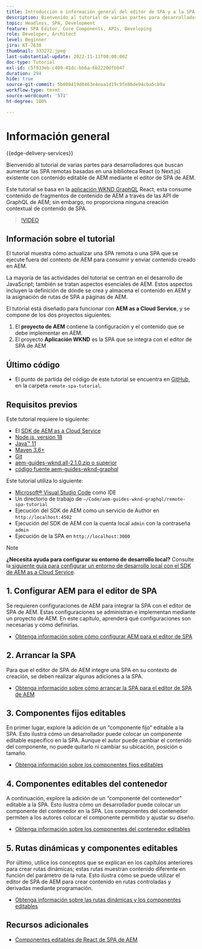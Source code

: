 ```yaml
---
title: Introducción e información general del editor de SPA y a la SPA remota
description: Bienvenido al tutorial de varias partes para desarrolladores que buscan aumentar las SPA remotas existentes con contenido editable de AEM mediante el editor de SPA de AEM.
topic: Headless, SPA, Development
feature: SPA Editor, Core Components, APIs, Developing
role: Developer, Architect
level: Beginner
jira: KT-7630
thumbnail: 333272.jpeg
last-substantial-update: 2022-11-11T00:00:00Z
doc-type: Tutorial
exl-id: c5f933eb-c409-41dc-bb6a-6b2220dfbb47
duration: 294
hide: true
source-git-commit: 5b008419d0463e4eaa1d19c9fe86de94cba5cb9a
workflow-type: tm+mt
source-wordcount: '571'
ht-degree: 100%

---
```


# Información general

{{edge-delivery-services}}

Bienvenido al tutorial de varias partes para desarrolladores que buscan aumentar las SPA remotas basadas en una biblioteca React (o Next.js) existente con contenido editable de AEM mediante el editor de SPA de AEM.

Este tutorial se basa en la [aplicación WKND GraphQL](https://experienceleague.adobe.com/docs/experience-manager-learn/getting-started-with-aem-headless/graphql/overview.html?lang=es) React, esta consume contenido de fragmentos de contenido de AEM a través de las API de GraphQL de AEM; sin embargo, no proporciona ninguna creación contextual de contenido de SPA.

>[!VIDEO](https://video.tv.adobe.com/v/3444850?quality=12&learn=on&captions=spa)

## Información sobre el tutorial

El tutorial muestra cómo actualizar una SPA remota o una SPA que se ejecute fuera del contexto de AEM para consumir y enviar contenido creado en AEM.

La mayoría de las actividades del tutorial se centran en el desarrollo de JavaScript; también se tratan aspectos esenciales de AEM. Estos aspectos incluyen la definición de dónde se crea y almacena el contenido en AEM y la asignación de rutas de SPA a páginas de AEM.

El tutorial está diseñado para funcionar con **AEM as a Cloud Service**, y se compone de los dos proyectos siguientes:

1. El __proyecto de AEM__ contiene la configuración y el contenido que se debe implementar en AEM.
1. El proyecto __Aplicación WKND__ es la SPA que se integra con el editor de SPA de AEM

## Último código

+ El punto de partida del código de este tutorial se encuentra en [GitHub](https://github.com/adobe/aem-guides-wknd-graphql/tree/main/remote-spa-tutorial), en la carpeta `remote-spa-tutorial`.

## Requisitos previos

Este tutorial requiere lo siguiente:

+ El [SDK de AEM as a Cloud Service](https://experienceleague.adobe.com/docs/experience-manager-learn/cloud-service/local-development-environment-set-up/aem-runtime.html?lang=es)
+ [Node.js, versión 18](https://nodejs.org/es/)
+ [Java™ 11](https://downloads.experiencecloud.adobe.com/content/software-distribution/en/general.html)
+ [Maven 3.6+](https://maven.apache.org/)
+ [Git](https://git-scm.com/downloads)
+ [aem-guides-wknd.all-2.1.0.zip o superior](https://github.com/adobe/aem-guides-wknd/releases)
+ [código fuente aem-guides-wknd-graphql](https://github.com/adobe/aem-guides-wknd-graphql/tree/main)

Este tutorial utiliza lo siguiente:

+ [Microsoft® Visual Studio Code](https://visualstudio.microsoft.com/) como IDE
+ Un directorio de trabajo de `~/Code/aem-guides-wknd-graphql/remote-spa-tutorial`
+ Ejecución del SDK de AEM como un servicio de Author en `http://localhost:4502`
+ Ejecución del SDK de AEM con la cuenta local `admin` con la contraseña `admin`
+ Ejecución de la SPA en `http://localhost:3000`

>[!NOTE]
>
> **¿Necesita ayuda para configurar su entorno de desarrollo local?** Consulte la[ siguiente guía para configurar un entorno de desarrollo local con el SDK de AEM as a Cloud Service](https://experienceleague.adobe.com/docs/experience-manager-learn/cloud-service/local-development-environment-set-up/overview.html?lang=es).

## &#x200B;1. Configurar AEM para el editor de SPA

Se requieren configuraciones de AEM para integrar la SPA con el editor de SPA de AEM. Estas configuraciones se administran e implementan mediante un proyecto de AEM. En este capítulo, aprenderá qué configuraciones son necesarias y cómo definirlas.

+ [Obtenga información sobre cómo configurar AEM para el editor de SPA](./aem-configure.md)

## &#x200B;2. Arrancar la SPA

Para que el editor de SPA de AEM integre una SPA en su contexto de creación, se deben realizar algunas adiciones a la SPA.

+ [Obtenga información sobre cómo arrancar la SPA para el editor de SPA de AEM](./spa-bootstrap.md)

## &#x200B;3. Componentes fijos editables

En primer lugar, explore la adición de un “componente fijo” editable a la SPA. Esto ilustra cómo un desarrollador puede colocar un componente editable específico en la SPA. Aunque el autor puede cambiar el contenido del componente, no puede quitarlo ni cambiar su ubicación, posición o tamaño.

+ [Obtenga información sobre los componentes fijos editables](./spa-fixed-component.md)

## &#x200B;4. Componentes editables del contenedor

A continuación, explore la adición de un “componente del contenedor” editable a la SPA. Esto ilustra cómo un desarrollador puede colocar un componente del contenedor en la SPA. Los componentes del contenedor permiten a los autores colocar el componente permitido y ajustar su diseño.

+ [Obtenga información sobre los componentes del contenedor editables](./spa-container-component.md)

## &#x200B;5. Rutas dinámicas y componentes editables

Por último, utilice los conceptos que se explican en los capítulos anteriores para crear rutas dinámicas; estas rutas muestran contenido diferente en función del parámetro de la ruta. Esto ilustra cómo se puede utilizar el editor de SPA de AEM para crear contenido en rutas controladas y derivadas mediante programación.

+ [Obtenga información sobre las rutas dinámicas y los componentes editables](./spa-dynamic-routes.md)

## Recursos adicionales

+ [Componentes editables de React de SPA de AEM](https://www.npmjs.com/package/@adobe/aem-react-editable-components)
